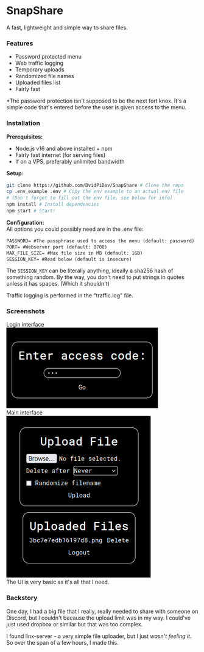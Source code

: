 # SnapShare
A fast, lightweight and simple way to share files. 

### Features
- Password protected menu
- Web traffic logging
- Temporary uploads
- Randomized file names
- Uploaded files list
- Fairly fast

*The password protection isn't supposed to be the next fort knox. It's a simple code that's entered before the user is given access to the menu.

### Installation
**Prerequisites:**
- Node.js v16 and above installed + npm
- Fairly fast internet (for serving files)
- If on a VPS, preferably unlimited bandwidth

**Setup:**
```bash
git clone https://github.com/DvidPiDev/SnapShare # Clone the repo
cp .env_example .env # Copy the env example to an actual env file
# (Don't forget to fill out the env file, see below for info)
npm install # Install dependencies
npm start # Start!
```

**Configuration:** \
All options you could possibly need are in the .env file:
```env
PASSWORD= #The passphrase used to access the menu (default: password)
PORT= #Webserver port (default: 8700)
MAX_FILE_SIZE= #Max file size in MB (default: 1GB)
SESSION_KEY= #Read below (default is insecure)
```
The `SESSION_KEY` can be literally anything, ideally a sha256 hash of something random. By the way, you don't need to put strings in quotes unless it has spaces. (Which it shouldn't) 

Traffic logging is performed in the "traffic.log" file.

### Screenshots
Login interface \
![1.png](githubassets/1.png "Login interface") \
Main interface \
![2.png](githubassets/2.png "Main interface") \
The UI is very basic as it's all that I need.

### Backstory
One day, I had a big file that I really, really needed to share with someone on Discord, but I couldn't because the upload limit was in my way. I could've just used dropbox or similar but that was too complex.

I found linx-server - a very simple file uploader, but I just *wasn't feeling it*. So over the span of a few hours, I made this.
